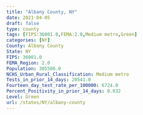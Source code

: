 ```yaml
---
title: "Albany County, NY"
date: 2021-04-05
draft: false
type: county
tags: [FIPS:36001.0,FEMA:2.0,Medium metro,Green]
categories: [NY]
County: Albany County
State: NY
FIPS: 36001.0
FEMA_Region: 2.0
Population: 305506.0
NCHS_Urban_Rural_Classification: Medium metro
Tests_in_prior_14_days: 20541.0
Fourteen_day_test_rate_per_100000: 6724.0
Percent_Positivity_in_prior_14_days: 0.032
Level: Green
url: /states/NY/albany-county
---
```



